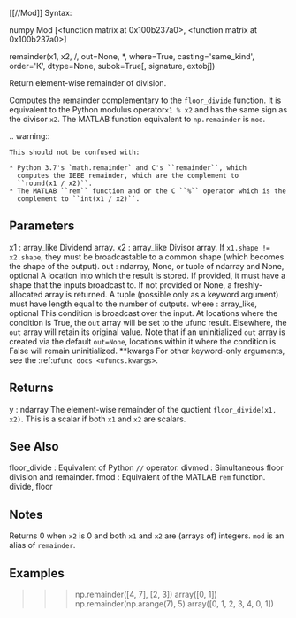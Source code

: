 [[//Mod]]
Syntax:

  numpy Mod [<function matrix at 0x100b237a0>, <function matrix at 0x100b237a0>]

remainder(x1, x2, /, out=None, *, where=True, casting='same_kind', order='K', dtype=None, subok=True[, signature, extobj])

Return element-wise remainder of division.

Computes the remainder complementary to the `floor_divide` function.  It is
equivalent to the Python modulus operator``x1 % x2`` and has the same sign
as the divisor `x2`. The MATLAB function equivalent to ``np.remainder``
is ``mod``.

.. warning::

    This should not be confused with:

    * Python 3.7's `math.remainder` and C's ``remainder``, which
      computes the IEEE remainder, which are the complement to
      ``round(x1 / x2)``.
    * The MATLAB ``rem`` function and or the C ``%`` operator which is the
      complement to ``int(x1 / x2)``.

Parameters
----------
x1 : array_like
    Dividend array.
x2 : array_like
    Divisor array.
    If ``x1.shape != x2.shape``, they must be broadcastable to a common
    shape (which becomes the shape of the output).
out : ndarray, None, or tuple of ndarray and None, optional
    A location into which the result is stored. If provided, it must have
    a shape that the inputs broadcast to. If not provided or None,
    a freshly-allocated array is returned. A tuple (possible only as a
    keyword argument) must have length equal to the number of outputs.
where : array_like, optional
    This condition is broadcast over the input. At locations where the
    condition is True, the `out` array will be set to the ufunc result.
    Elsewhere, the `out` array will retain its original value.
    Note that if an uninitialized `out` array is created via the default
    ``out=None``, locations within it where the condition is False will
    remain uninitialized.
**kwargs
    For other keyword-only arguments, see the
    :ref:`ufunc docs <ufuncs.kwargs>`.

Returns
-------
y : ndarray
    The element-wise remainder of the quotient ``floor_divide(x1, x2)``.
    This is a scalar if both `x1` and `x2` are scalars.

See Also
--------
floor_divide : Equivalent of Python ``//`` operator.
divmod : Simultaneous floor division and remainder.
fmod : Equivalent of the MATLAB ``rem`` function.
divide, floor

Notes
-----
Returns 0 when `x2` is 0 and both `x1` and `x2` are (arrays of)
integers.
``mod`` is an alias of ``remainder``.

Examples
--------
>>> np.remainder([4, 7], [2, 3])
array([0, 1])
>>> np.remainder(np.arange(7), 5)
array([0, 1, 2, 3, 4, 0, 1])